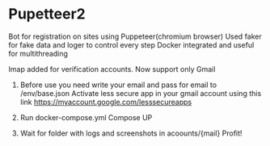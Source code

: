 # Pupetteer2

Bot for registration on sites using Puppeteer(chromium browser)
Used faker for fake data and loger to control every step
Docker integrated and useful for multithreading

Imap added for verification accounts. Now support only Gmail

1) Before use you need write your email and pass for email to /env/base.json
Activate less secure app in your gmail account using this link
https://myaccount.google.com/lesssecureapps

2) Run docker-compose.yml 
Compose UP

3) Wait for folder with logs and screenshots in acoounts/{mail}
Profit!
